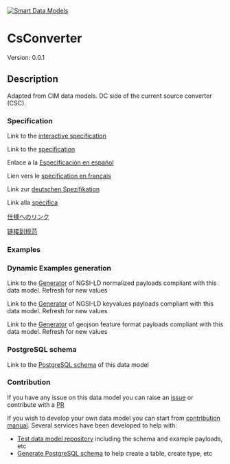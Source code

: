 [![Smart Data Models](https://smartdatamodels.org/wp-content/uploads/2022/01/SmartDataModels_logo.png "Logo")](https://smartdatamodels.org)
# CsConverter
Version: 0.0.1

## Description 

Adapted from CIM data models. DC side of the current source converter (CSC).
### Specification

Link to the [interactive specification](https://swagger.lab.fiware.org/?url=https://smart-data-models.github.io/dataModel.EnergyCIM/CsConverter/swagger.yaml)

Link to the [specification](https://github.com/smart-data-models/dataModel.EnergyCIM/blob/master/CsConverter/doc/spec.md)

Enlace a la [Especificación en español](https://github.com/smart-data-models/dataModel.EnergyCIM/blob/master/CsConverter/doc/spec_ES.md)

Lien vers le [spécification en français](https://github.com/smart-data-models/dataModel.EnergyCIM/blob/master/CsConverter/doc/spec_FR.md)

Link zur [deutschen Spezifikation](https://github.com/smart-data-models/dataModel.EnergyCIM/blob/master/CsConverter/doc/spec_DE.md)

Link alla [specifica](https://github.com/smart-data-models/dataModel.EnergyCIM/blob/master/CsConverter/doc/spec_IT.md)

[仕様へのリンク](https://github.com/smart-data-models/dataModel.EnergyCIM/blob/master/CsConverter/doc/spec_JA.md)

[链接到规范](https://github.com/smart-data-models/dataModel.EnergyCIM/blob/master/CsConverter/doc/spec_ZH.md)
### Examples
### Dynamic Examples generation

Link to the [Generator](https://smartdatamodels.org/extra/ngsi-ld_generator.php?schemaUrl=https://raw.githubusercontent.com/smart-data-models/dataModel.EnergyCIM/master/CsConverter/schema.json&email=info@smartdatamodels.org) of NGSI-LD normalized payloads compliant with this data model. Refresh for new values

Link to the [Generator](https://smartdatamodels.org/extra/ngsi-ld_generator_keyvalues.php?schemaUrl=https://raw.githubusercontent.com/smart-data-models/dataModel.EnergyCIM/master/CsConverter/schema.json&email=info@smartdatamodels.org) of NGSI-LD keyvalues payloads compliant with this data model. Refresh for new values

Link to the [Generator](https://smartdatamodels.org/extra/geojson_features_generator.php?schemaUrl=https://raw.githubusercontent.com/smart-data-models/dataModel.EnergyCIM/master/CsConverter/schema.json&email=info@smartdatamodels.org) of geojson feature format payloads compliant with this data model. Refresh for new values
### PostgreSQL schema

Link to the [PostgreSQL schema](https://github.com/smart-data-models/dataModel.EnergyCIM/blob/master/CsConverter/schema.sql) of this data model
### Contribution

 If you have any issue on this data model you can raise an [issue](https://github.com/smart-data-models/dataModel.EnergyCIM/issues)  or contribute with a [PR](https://github.com/smart-data-models/dataModel.EnergyCIM/pulls)

 If you wish to develop your own data model you can start from [contribution manual](https://bit.ly/contribution_manual). Several services have been developed to help with: 
 - [Test data model repository](https://smartdatamodels.org/index.php/data-models-contribution-api/) including the schema and example payloads, etc
 - [Generate PostgreSQL schema](https://smartdatamodels.org/index.php/sql-service/) to help create a table, create type, etc